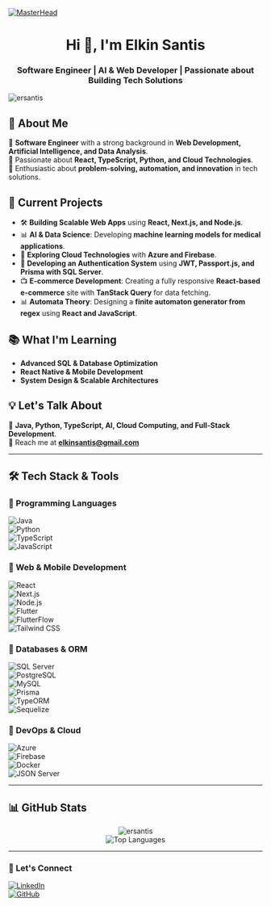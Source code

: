 [![MasterHead](https://github.com/user-attachments/assets/1df53040-5c95-443b-b37c-5dcc16baf868)](https://github.com/ersantis)

<h1 align="center">Hi 👋, I'm Elkin Santis</h1>
<h3 align="center">Software Engineer | AI & Web Developer | Passionate about Building Tech Solutions</h3>


<p align="left"> <img src="https://komarev.com/ghpvc/?username=ersantis&label=Profile%20views&color=0e75b6&style=flat" alt="ersantis" /> </p>

## 🚀 About Me  
🔹 **Software Engineer** with a strong background in **Web Development, Artificial Intelligence, and Data Analysis**.  
🔹 Passionate about **React, TypeScript, Python, and Cloud Technologies**.  
🔹 Enthusiastic about **problem-solving, automation, and innovation** in tech solutions.  

## 🌟 Current Projects  
- 🛠 **Building Scalable Web Apps** using **React, Next.js, and Node.js**.  
- 📊 **AI & Data Science**: Developing **machine learning models for medical applications**.  
- 🚀 **Exploring Cloud Technologies** with **Azure and Firebase**.  
- 🔗 **Developing an Authentication System** using **JWT, Passport.js, and Prisma with SQL Server**.  
- 📺 **E-commerce Development**: Creating a fully responsive **React-based e-commerce** site with **TanStack Query** for data fetching.  
- 📊 **Automata Theory**: Designing a **finite automaton generator from regex** using **React and JavaScript**.  

## 📚 What I'm Learning  
- **Advanced SQL & Database Optimization**  
- **React Native & Mobile Development**  
- **System Design & Scalable Architectures**  

## 💡 Let's Talk About  
💬 **Java, Python, TypeScript, AI, Cloud Computing, and Full-Stack Development**.  
📩 Reach me at **elkinsantis@gmail.com**  

---

## 🛠 Tech Stack & Tools  
### 🔹 Programming Languages  
![Java](https://img.shields.io/badge/Java-ED8B00?style=for-the-badge&logo=java&logoColor=white)  
![Python](https://img.shields.io/badge/Python-3776AB?style=for-the-badge&logo=python&logoColor=white)  
![TypeScript](https://img.shields.io/badge/TypeScript-3178C6?style=for-the-badge&logo=typescript&logoColor=white)  
![JavaScript](https://img.shields.io/badge/JavaScript-F7DF1E?style=for-the-badge&logo=javascript&logoColor=black)  

### 🔹 Web & Mobile Development  
![React](https://img.shields.io/badge/React-61DAFB?style=for-the-badge&logo=react&logoColor=black)  
![Next.js](https://img.shields.io/badge/Next.js-000000?style=for-the-badge&logo=nextdotjs&logoColor=white)  
![Node.js](https://img.shields.io/badge/Node.js-339933?style=for-the-badge&logo=nodedotjs&logoColor=white)  
![Flutter](https://img.shields.io/badge/Flutter-02569B?style=for-the-badge&logo=flutter&logoColor=white)  
![FlutterFlow](https://img.shields.io/badge/FlutterFlow-000000?style=for-the-badge&logo=flutter&logoColor=white)  
![Tailwind CSS](https://img.shields.io/badge/Tailwind_CSS-38B2AC?style=for-the-badge&logo=tailwind-css&logoColor=white)  

### 🔹 Databases & ORM  
![SQL Server](https://img.shields.io/badge/SQL_Server-CC2927?style=for-the-badge&logo=microsoftsqlserver&logoColor=white)  
![PostgreSQL](https://img.shields.io/badge/PostgreSQL-336791?style=for-the-badge&logo=postgresql&logoColor=white)  
![MySQL](https://img.shields.io/badge/MySQL-4479A1?style=for-the-badge&logo=mysql&logoColor=white)  
![Prisma](https://img.shields.io/badge/Prisma-2D3748?style=for-the-badge&logo=prisma&logoColor=white)  
![TypeORM](https://img.shields.io/badge/TypeORM-E83524?style=for-the-badge&logo=typeorm&logoColor=white)  
![Sequelize](https://img.shields.io/badge/Sequelize-52B0E7?style=for-the-badge&logo=sequelize&logoColor=white)  

### 🔹 DevOps & Cloud  
![Azure](https://img.shields.io/badge/Microsoft_Azure-0078D4?style=for-the-badge&logo=microsoftazure&logoColor=white)  
![Firebase](https://img.shields.io/badge/Firebase-FFCA28?style=for-the-badge&logo=firebase&logoColor=black)  
![Docker](https://img.shields.io/badge/Docker-2496ED?style=for-the-badge&logo=docker&logoColor=white)  
![JSON Server](https://img.shields.io/badge/JSON_Server-000000?style=for-the-badge&logo=json&logoColor=white)  

---

## 📊 GitHub Stats  
<p align="center">  
  <img src="https://github-readme-stats.vercel.app/api?username=ersantis&show_icons=true&theme=radical" alt="ersantis" />  
  <br>  
  <img src="https://github-readme-stats.vercel.app/api/top-langs/?username=ersantis&layout=compact&theme=radical" alt="Top Languages" />  
</p>  

---

### 🎯 Let's Connect  
[![LinkedIn](https://img.shields.io/badge/LinkedIn-0A66C2?style=for-the-badge&logo=linkedin&logoColor=white)](https://www.linkedin.com/in/elkinsantis)  
[![GitHub](https://img.shields.io/badge/GitHub-100000?style=for-the-badge&logo=github&logoColor=white)](https://github.com/ersantis)  
